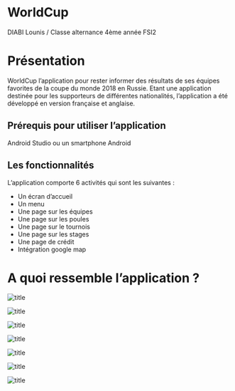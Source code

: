 # WorldCup
DIABI Lounis / Classe alternance 4ème année FSI2
# Présentation 
WorldCup l’application pour rester informer des résultats de ses équipes favorites de la coupe du monde 2018 en Russie. Etant une application destinée pour les supporteurs de différentes nationalités, l’application a été développé en version française et anglaise.

## Prérequis pour utiliser l’application 
Android Studio ou un smartphone Android
 
## Les fonctionnalités 
L’application comporte 6 activités qui sont les suivantes : 
-	Un écran d’accueil 
-	Un menu 
-	Une page sur les équipes
-	Une page sur les poules 
-	Une page sur le tournois 
-	Une page sur les stages
-	Une page de crédit
- Intégration google map


# A quoi ressemble l’application ?

![title](https://user-images.githubusercontent.com/47595540/55006222-aec4a380-4fdd-11e9-96df-4c180249f2a4.png)

![title](https://user-images.githubusercontent.com/47595540/55006221-aec4a380-4fdd-11e9-975d-0394f2157062.png)

![title](https://user-images.githubusercontent.com/47595540/55006219-aec4a380-4fdd-11e9-955d-86c7a1c0af1b.png)

![title](https://user-images.githubusercontent.com/47595540/55006218-ae2c0d00-4fdd-11e9-8150-7133d03d832e.png)

![title](https://user-images.githubusercontent.com/47595540/55006217-ae2c0d00-4fdd-11e9-8b13-6854525057fc.png)

![title](https://user-images.githubusercontent.com/47595540/55006216-ae2c0d00-4fdd-11e9-9d79-08780418f9b0.png)

![title](https://user-images.githubusercontent.com/47595540/55006213-ae2c0d00-4fdd-11e9-9355-6cf3ae0b1ddb.png)




